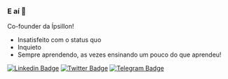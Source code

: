 ### E aí 👋

Co-founder da Ípsillon!

- Insatisfeito com o status quo
- Inquieto
- Sempre aprendendo, as vezes ensinando um pouco do que aprendeu!



<!--
**fernandofagonde/fernandofagonde** is a ✨ _special_ ✨ repository because its `README.md` (this file) appears on your GitHub profile.

Here are some ideas to get you started:

- 🔭 I’m currently working on designing a tool for educational institutions that improves communication skills, especially public schools and underserved communities. 
- 🌱 I’m currently learning React-native
- 👯 I’m looking to collaborate on ...
- 🤔 I’m looking for help with ...
- 💬 Ask me about ...
- 📫 How to reach me: ...
- 😄 Pronouns: ...
- ⚡ Fun fact: ...
-->
[![Linkedin Badge](https://img.shields.io/badge/-LinkedIn-blue?style=flat-square&logo=Linkedin&logoColor=white&link=https://www.linkedin.com/in/fernandofagonde/)](https://www.linkedin.com/in/fernandofagonde/)
[![Twitter Badge](https://img.shields.io/badge/-Twitter-1ca0f1?style=flat-square&labelColor=1ca0f1&logo=twitter&logoColor=white&link=https://twitter.com/fernandofagonde)](https://twitter.com/fernandofagonde)
[![Telegram Badge](https://img.shields.io/badge/-Telegram-1ca0f1?style=flat-square&labelColor=1ca0f1&logo=telegram&logoColor=white&link=https://t.me/fernandofagonde)](https://t.me/fernandofagonde)

